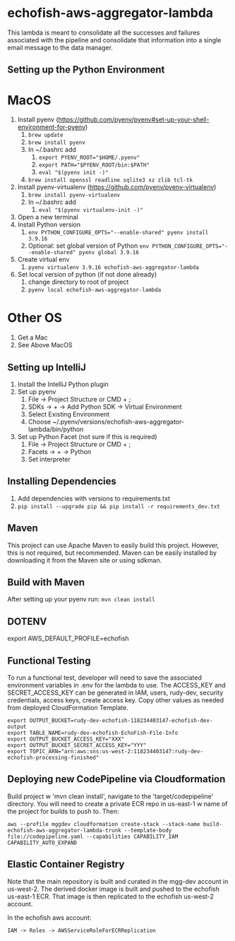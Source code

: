 # echofish-aws-aggregator-lambda

This lambda is meant to consolidate all the successes and failures associated with the pipeline
and consolidate that information into a single email message to the data manager.

## Setting up the Python Environment

# MacOS
  1. Install pyenv (https://github.com/pyenv/pyenv#set-up-your-shell-environment-for-pyenv)
     1. ```brew update```
     2. ```brew install pyenv```
     3. In ~/.bashrc add
        1. ```export PYENV_ROOT="$HOME/.pyenv"```
        2. ```export PATH="$PYENV_ROOT/bin:$PATH"```
        3. ```eval "$(pyenv init -)"```
     4. ```brew install openssl readline sqlite3 xz zlib tcl-tk```
  2. Install pyenv-virtualenv (https://github.com/pyenv/pyenv-virtualenv)
     1. ```brew install pyenv-virtualenv```
     2. In ~/.bashrc add
         1. ```eval "$(pyenv virtualenv-init -)"```
  3. Open a new terminal
  4. Install Python version
     1. ```env PYTHON_CONFIGURE_OPTS="--enable-shared" pyenv install 3.9.16```
     2. Optional: set global version of Python ```env PYTHON_CONFIGURE_OPTS="--enable-shared" pyenv global 3.9.16```
  5. Create virtual env
     1. ```pyenv virtualenv 3.9.16 echofish-aws-aggregator-lambda```
  6. Set local version of python (if not done already)
     1. change directory to root of project
     2. ```pyenv local echofish-aws-aggregator-lambda```

# Other OS
  1. Get a Mac
  2. See Above MacOS

## Setting up IntelliJ

  1. Install the IntelliJ Python plugin
  2. Set up pyenv
     1. File -> Project Structure or CMD + ;
     2. SDKs -> + -> Add Python SDK -> Virtual Environment
     3. Select Existing Environment
     4. Choose ~/.pyenv/versions/echofish-aws-aggregator-lambda/bin/python
  3. Set up Python Facet (not sure if this is required)
     1. File -> Project Structure or CMD + ;
     2. Facets -> + -> Python 
     3. Set interpreter 

## Installing Dependencies

  1. Add dependencies with versions to requirements.txt
  2. ```pip install --upgrade pip && pip install -r requirements_dev.txt```

## Maven
This project can use Apache Maven to easily build this project.  However, this is not required, but recommended.
Maven can be easily installed by downloading it from the Maven site or using sdkman.

## Build with Maven
After setting up your pyenv run:
```mvn clean install```

## DOTENV
export AWS_DEFAULT_PROFILE=echofish

## Functional Testing
To run a functional test, developer will need to save the associated environment variables in .env for the lambda to
use. The ACCESS_KEY and SECRET_ACCESS_KEY can be generated in IAM, users, rudy-dev, security credentials,
access keys, create access key. Copy other values as needed from deployed CloudFormation Template.
```shell
export OUTPUT_BUCKET=rudy-dev-echofish-118234403147-echofish-dev-output
export TABLE_NAME=rudy-dev-echofish-EchoFish-File-Info
export OUTPUT_BUCKET_ACCESS_KEY="XXX"
export OUTPUT_BUCKET_SECRET_ACCESS_KEY="YYY"
export TOPIC_ARN="arn:aws:sns:us-west-2:118234403147:rudy-dev-echofish-processing-finished"
```

## Deploying new CodePipeline via Cloudformation
Build project w 'mvn clean install', navigate to the 'target/codepipeline' directory. You will need to
create a private ECR repo in us-east-1 w name of the project for builds to push to. Then:
```commandline
aws --profile mggdev cloudformation create-stack --stack-name build-echofish-aws-aggregator-lambda-trunk --template-body file://codepipeline.yaml --capabilities CAPABILITY_IAM CAPABILITY_AUTO_EXPAND
```

## Elastic Container Registry
Note that the main repository is built and curated in the mgg-dev account in us-west-2. The derived docker image is built and pushed to the echofish us-east-1 ECR.
That image is then replicated to the echofish us-west-2 account.

In the echofish aws account:
```
IAM -> Roles -> AWSServiceRoleForECRReplication
```
